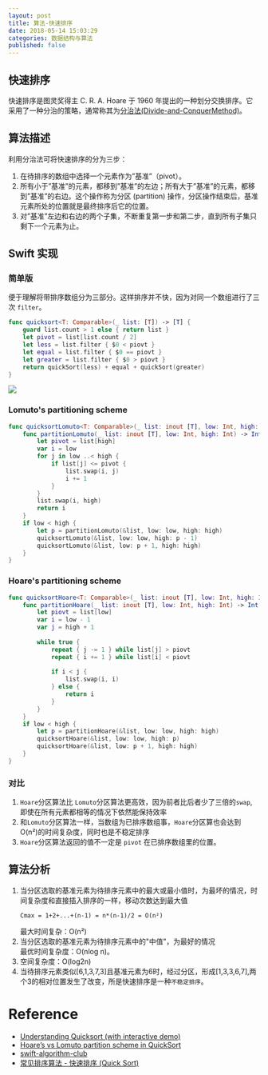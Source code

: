 ```yaml
---
layout: post
title: 算法-快速排序
date: 2018-05-14 15:03:29
categories: 数据结构与算法
published: false
---
```


## 快速排序

快速排序是图灵奖得主 C. R. A. Hoare 于 1960 年提出的一种划分交换排序。它采用了一种分治的策略，通常称其为[分治法(Divide-and-ConquerMethod)](http://en.wikipedia.org/wiki/Quicksort)。

## 算法描述

利用分治法可将快速排序的分为三步：

1. 在待排序的数组中选择一个元素作为”基准”（pivot）。
2. 所有小于”基准”的元素，都移到”基准”的左边；所有大于”基准”的元素，都移到”基准”的右边。这个操作称为分区 (partition) 操作，分区操作结束后，基准元素所处的位置就是最终排序后它的位置。
3. 对”基准”左边和右边的两个子集，不断重复第一步和第二步，直到所有子集只剩下一个元素为止。

## Swift 实现

### 简单版
便于理解将带排序数组分为三部分。这样排序并不快，因为对同一个数组进行了三次 `filter`。
```swift
func quicksort<T: Comparable>(_ list: [T]) -> [T] {
    guard list.count > 1 else { return list }
    let pivot = list[list.count / 2]
    let less = list.filter { $0 < piovt }
    let equal = list.filter { $0 == piovt }
    let greater = list.filter { $0 > piovt }
    return quickSort(less) + equal + quickSort(greater)
}
```

![](https://ws1.sinaimg.cn/large/b92f96b9ly1frauz1e6ebj20n60dt3zj.jpg)

### Lomuto's partitioning scheme

```swift
func quicksortLomuto<T: Comparable>(_ list: inout [T], low: Int, high: Int) {
    func partitionLomuto(_ list: inout [T], low: Int, high: Int) -> Int {
        let pivot = list[high]
        var i = low 
        for j in low ..< high {
            if list[j] <= pivot {
                list.swap(i, j)
                i += 1
            }
        }
        list.swap(i, high)
        return i
    }
    if low < high {
        let p = partitionLomuto(&list, low: low, high: high)
        quicksortLomuto(&list, low: low, high: p - 1)
        quicksortLomuto(&list, low: p + 1, high: high)
    }
}
```
### Hoare's partitioning scheme

```swift
func quicksortHoare<T: Comparable>(_ list: inout [T], low: Int, high: Int) {
    func partitionHoare(_ list: inout [T], low: Int, high: Int) -> Int {
        let piovt = list[low]
        var i = low - 1
        var j = high + 1
        
        while true {
            repeat { j -= 1 } while list[j] > piovt
            repeat { i += 1 } while list[i] < piovt
            
            if i < j {
                list.swap(i, i)
            } else {
                return i
            }
        }
    }
    if low < high {
        let p = partitionHoare(&list, low: low, high: high)
        quicksortHoare(&list, low: low, high: p)
        quicksortHoare(&list, low: p + 1, high: high)
    }
}
```
### 对比
1. `Hoare`分区算法比 `Lomuto`分区算法更高效，因为前者比后者少了三倍的`swap`, 即使在所有元素都相等的情况下依然能保持效率
2. 和`Lomuto`分区算法一样，当数组为已排序数组事，`Hoare`分区算也会达到 O(n²)的时间复杂度，同时也是不稳定排序
3. `Hoare`分区算法返回的值不一定是 `pivot` 在已排序数组里的位置。


## 算法分析
1. 当分区选取的基准元素为待排序元素中的最大或最小值时，为最坏的情况，时间复杂度和直接插入排序的一样，移动次数达到最大值
    ```
    Cmax = 1+2+...+(n-1) = n*(n-1)/2 = O(n²) 
    ```
    最大时间复杂：O(n²) 
2. 当分区选取的基准元素为待排序元素中的"中值"，为最好的情况  
最优时间复杂度：O(nlog n)。
3. 空间复杂度：O(log2n)
4. 当待排序元素类似[6,1,3,7,3]且基准元素为6时，经过分区，形成[1,3,3,6,7],两个3的相对位置发生了改变，所是快速排序是一种`不稳定排序`。



# Reference

- [Understanding Quicksort (with interactive demo)](http://me.dt.in.th/page/Quicksort/)
- [Hoare’s vs Lomuto partition scheme in QuickSort](https://www.geeksforgeeks.org/hoares-vs-lomuto-partition-scheme-quicksort/)
- [swift-algorithm-club](https://github.com/raywenderlich/swift-algorithm-club/tree/master/Quicksort)
- [常见排序算法 - 快速排序 (Quick Sort)](http://bubkoo.com/2014/01/12/sort-algorithm/quick-sort/)